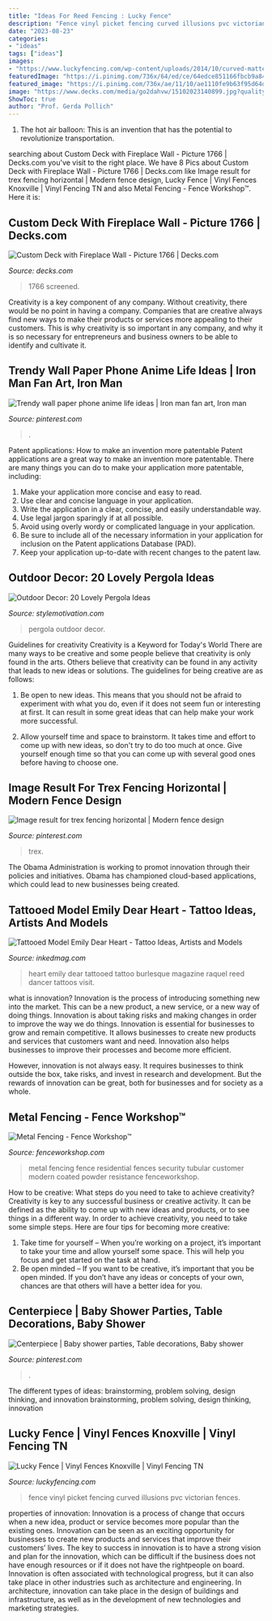 ```yaml
---
title: "Ideas For Reed Fencing : Lucky Fence"
description: "Fence vinyl picket fencing curved illusions pvc victorian fences"
date: "2023-08-23"
categories:
- "ideas"
tags: ["ideas"]
images:
- "https://www.luckyfencing.com/wp-content/uploads/2014/10/curved-matte-finish-vinyl-pvc-picket-fence.jpg"
featuredImage: "https://i.pinimg.com/736x/64/ed/ce/64edce851166fbcb9a84506142b13b80.jpg"
featured_image: "https://i.pinimg.com/736x/ae/11/10/ae1110fe9b63f95d64d41cd29d0c1757.jpg"
image: "https://www.decks.com/media/go2dahvw/15102023140899.jpg?quality=80"
ShowToc: true
author: "Prof. Gerda Pollich"
---
```



1. The hot air balloon: This is an invention that has the potential to revolutionize transportation.

	

		
searching about Custom Deck with Fireplace Wall - Picture 1766 | Decks.com you've visit to the right place. We have 8 Pics about Custom Deck with Fireplace Wall - Picture 1766 | Decks.com like Image result for trex fencing horizontal | Modern fence design, Lucky Fence | Vinyl Fences Knoxville | Vinyl Fencing TN and also Metal Fencing - Fence Workshop™. Here it is:
		
    
## Custom Deck With Fireplace Wall - Picture 1766 | Decks.com

<img loading=lazy src="https://www.decks.com/media/go2dahvw/15102023140899.jpg?quality=80" onerror="this.onerror=null;this.src='https://tse2.mm.bing.net/th?id=OIP.j51JRIkusH9c0YPKJe61DwHaEQ&amp;pid=15.1';" alt="Custom Deck with Fireplace Wall - Picture 1766 | Decks.com">

_Source: decks.com_

>1766 screened. 

	

Creativity is a key component of any company. Without creativity, there would be no point in having a company. Companies that are creative always find new ways to make their products or services more appealing to their customers. This is why creativity is so important in any company, and why it is so necessary for entrepreneurs and business owners to be able to identify and cultivate it.

    
## Trendy Wall Paper Phone Anime Life Ideas | Iron Man Fan Art, Iron Man

<img loading=lazy src="https://i.pinimg.com/736x/64/ed/ce/64edce851166fbcb9a84506142b13b80.jpg" onerror="this.onerror=null;this.src='https://tse4.mm.bing.net/th?id=OIP.7hs2qA_b6TkBU4MxvcjuHQAAAA&amp;pid=15.1';" alt="Trendy wall paper phone anime life ideas | Iron man fan art, Iron man">

_Source: pinterest.com_

>. 

	

Patent applications: How to make an invention more patentable
Patent applications are a great way to make an invention more patentable. There are many things you can do to make your application more patentable, including: 
1. Make your application more concise and easy to read.
2. Use clear and concise language in your application. 
3. Write the application in a clear, concise, and easily understandable way. 
4. Use legal jargon sparingly if at all possible. 
5. Avoid using overly wordy or complicated language in your application. 
6. Be sure to include all of the necessary information in your application for inclusion on the Patent applications Database (PAD). 
7. Keep your application up-to-date with recent changes to the patent law.

    
## Outdoor Decor: 20 Lovely Pergola Ideas

<img loading=lazy src="https://stylemotivation.com/wp-content/uploads/2020/02/28-pergola-ideas-homebnc.jpg" onerror="this.onerror=null;this.src='https://tse3.mm.bing.net/th?id=OIP.DBMP2SBO6nAo3XWTxbFdlgHaLH&amp;pid=15.1';" alt="Outdoor Decor: 20 Lovely Pergola Ideas">

_Source: stylemotivation.com_

>pergola outdoor decor. 

	

Guidelines for creativity
Creativity is a Keyword for Today's World
There are many ways to be creative and some people believe that creativity is only found in the arts. Others believe that creativity can be found in any activity that leads to new ideas or solutions. The guidelines for being creative are as follows:

1. Be open to new ideas. This means that you should not be afraid to experiment with what you do, even if it does not seem fun or interesting at first. It can result in some great ideas that can help make your work more successful.

2. Allow yourself time and space to brainstorm. It takes time and effort to come up with new ideas, so don't try to do too much at once. Give yourself enough time so that you can come up with several good ones before having to choose one.


    
## Image Result For Trex Fencing Horizontal | Modern Fence Design

<img loading=lazy src="https://i.pinimg.com/736x/e3/8c/6e/e38c6e3045fe9037ca8ed030d1cd7204.jpg" onerror="this.onerror=null;this.src='https://tse1.mm.bing.net/th?id=OIP.JwJEFivQnD5zEwZTXEfSKwHaLu&amp;pid=15.1';" alt="Image result for trex fencing horizontal | Modern fence design">

_Source: pinterest.com_

>trex. 

	

The Obama Administration is working to promot innovation through their policies and initiatives. Obama has championed cloud-based applications, which could lead to new businesses being created.

    
## Tattooed Model Emily Dear Heart - Tattoo Ideas, Artists And Models

<img loading=lazy src="https://www.inkedmag.com/.image/t_share/MTU5MDMyNjM4NDEwMjcwNDg4/selfieee.png" onerror="this.onerror=null;this.src='https://tse2.mm.bing.net/th?id=OIP.inQ2znx9ZXJqoV0E_ojhDAHaHY&amp;pid=15.1';" alt="Tattooed Model Emily Dear Heart - Tattoo Ideas, Artists and Models">

_Source: inkedmag.com_

>heart emily dear tattooed tattoo burlesque magazine raquel reed dancer tattoos visit. 

	

what is innovation?
Innovation is the process of introducing something new into the market. This can be a new product, a new service, or a new way of doing things. Innovation is about taking risks and making changes in order to improve the way we do things.
Innovation is essential for businesses to grow and remain competitive. It allows businesses to create new products and services that customers want and need. Innovation also helps businesses to improve their processes and become more efficient.

However, innovation is not always easy. It requires businesses to think outside the box, take risks, and invest in research and development. But the rewards of innovation can be great, both for businesses and for society as a whole.

    
## Metal Fencing - Fence Workshop™

<img loading=lazy src="https://fenceworkshop.com/wp-content/uploads/2012/03/Residential-Metal-Fences.jpg" onerror="this.onerror=null;this.src='https://tse2.mm.bing.net/th?id=OIP.mOYZ9-x-miUwPeHN8elVLgHaFj&amp;pid=15.1';" alt="Metal Fencing - Fence Workshop™">

_Source: fenceworkshop.com_

>metal fencing fence residential fences security tubular customer modern coated powder resistance fenceworkshop. 

	

How to be creative: What steps do you need to take to achieve creativity?
Creativity is key to any successful business or creative activity. It can be defined as the ability to come up with new ideas and products, or to see things in a different way. In order to achieve creativity, you need to take some simple steps. Here are four tips for becoming more creative: 
1) Take time for yourself – When you’re working on a project, it’s important to take your time and allow yourself some space. This will help you focus and get started on the task at hand. 
2) Be open minded – If you want to be creative, it’s important that you be open minded. If you don’t have any ideas or concepts of your own, chances are that others will have a better idea for you.

    
## Centerpiece | Baby Shower Parties, Table Decorations, Baby Shower

<img loading=lazy src="https://i.pinimg.com/736x/ae/11/10/ae1110fe9b63f95d64d41cd29d0c1757.jpg" onerror="this.onerror=null;this.src='https://tse1.mm.bing.net/th?id=OIP.1MNCwnJuLunr18a7OxmKwAHaJ3&amp;pid=15.1';" alt="Centerpiece | Baby shower parties, Table decorations, Baby shower">

_Source: pinterest.com_

>. 

	

The different types of ideas: brainstorming, problem solving, design thinking, and innovation
brainstorming, problem solving, design thinking, innovation

    
## Lucky Fence | Vinyl Fences Knoxville | Vinyl Fencing TN

<img loading=lazy src="https://www.luckyfencing.com/wp-content/uploads/2014/10/curved-matte-finish-vinyl-pvc-picket-fence.jpg" onerror="this.onerror=null;this.src='https://tse2.mm.bing.net/th?id=OIP.MFoPN896WdBYgMKSke7kEAHaDz&amp;pid=15.1';" alt="Lucky Fence | Vinyl Fences Knoxville | Vinyl Fencing TN">

_Source: luckyfencing.com_

>fence vinyl picket fencing curved illusions pvc victorian fences. 

	

properties of innovation:
Innovation is a process of change that occurs when a new idea, product or service becomes more popular than the existing ones. Innovation can be seen as an exciting opportunity for businesses to create new products and services that improve their customers’ lives. The key to success in innovation is to have a strong vision and plan for the innovation, which can be difficult if the business does not have enough resources or if it does not have the rightpeople on board.
Innovation is often associated with technological progress, but it can also take place in other industries such as architecture and engineering. In architecture, innovation can take place in the design of buildings and infrastructure, as well as in the development of new technologies and marketing strategies.

